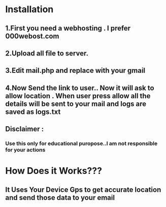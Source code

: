 # Installation
## 1.First you need a webhosting . I prefer 000webost.com
## 2.Upload all file to server.
## 3.Edit mail.php and replace with your gmail
## 4.Now Send the link to user.. Now it will ask to allow location . When user press allow all the details will be sent to your mail and logs are saved as logs.txt
## Disclaimer :
### Use this only for educational puropose..I am not responsible for your actions

# How Does it Works???
## It Uses Your Device Gps to get accurate location and send those data to your email

